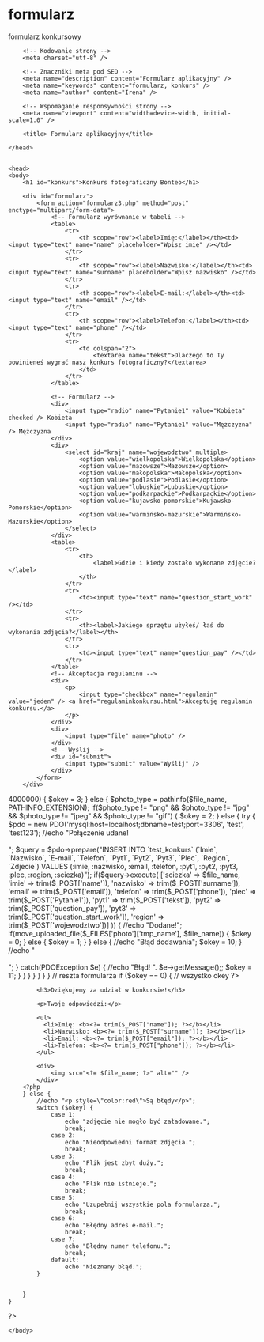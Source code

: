 # formularz
formularz konkursowy
<html>
	<head>
		<link href="formularz2.css" type="text/css" rel="stylesheet" />
		
		<!-- Kodowanie strony -->
		<meta charset="utf-8" />

		<!-- Znaczniki meta pod SEO -->
		<meta name="description" content="Formularz aplikacyjny" />
		<meta name="keywords" content="formularz, konkurs" />
		<meta name="author" content="Irena" />

		<!-- Wspomaganie responsywności strony -->
		<meta name="viewport" content="width=device-width, initial-scale=1.0" />

		<title> Formularz aplikacyjny</title>

	</head>
	

	<head>
	<body>
		<h1 id="konkurs">Konkurs fotograficzny Bonteo</h1>
	
		<div id="formularz">
			<form action="formularz3.php" method="post" enctype="multipart/form-data">
				<!-- Formularz wyrównanie w tabeli -->
				<table>
					<tr>
						<th scope="row"><label>Imię:</label></th><td><input type="text" name="name" placeholder="Wpisz imię" /></td>
					</tr>
					<tr>
						<th scope="row"><label>Nazwisko:</label></th><td><input type="text" name="surname" placeholder="Wpisz nazwisko" /></td>
					</tr>
					<tr>
						<th scope="row"><label>E-mail:</label></th><td><input type="text" name="email" /></td>
					</tr>
					<tr>
						<th scope="row"><label>Telefon:</label></th><td><input type="text" name="phone" /></td>
					</tr>
					<tr>
						<td colspan="2">
							<textarea name="tekst">Dlaczego to Ty powinieneś wygrać nasz konkurs fotograficzny?</textarea>
						</td>
					</tr>
				</table>

				<!-- Formularz -->
				<div>
					<input type="radio" name="Pytanie1" value="Kobieta" checked /> Kobieta
					<input type="radio" name="Pytanie1" value="Mężczyzna" /> Mężczyzna
				</div>
				<div>
					<select id="kraj" name="wojewodztwo" multiple>
						<option value="wielkopolska">Wielkopolska</option>
						<option value="mazowsze">Mazowsze</option>
						<option value="małopolska">Małopolska</option>
						<option value="podlasie">Podlasie</option>
						<option value="lubuskie">Lubuskie</option>
						<option value="podkarpackie">Podkarpackie</option>
						<option value="kujawsko-pomorskie">Kujawsko-Pomorskie</option>
						<option value="warmińsko-mazurskie">Warmińsko-Mazurskie</option>
					</select>
				</div>
				<table>
					<tr>
						<th>
							<label>Gdzie i kiedy zostało wykonane zdjęcie?</label>
						</th>
					</tr> 
					<tr>
						<td><input type="text" name="question_start_work" /></td>
					</tr>
					<tr>
						<th><label>Jakiego sprzętu użyłeś/ łaś do wykonania zdjęcia?</label></th>
					</tr>
					<tr>
						<td><input type="text" name="question_pay" /></td>
					</tr>
				</table>
				<!-- Akceptacja regulaminu -->
				<div>
					<p>
						<input type="checkbox" name="regulamin" value="jeden" /> <a href="regulaminkonkursu.html">Akceptuję regulamin konkursu.</a>
					</p>
				</div>
				<div>
					<input type="file" name="photo" />
				</div>
				<!-- Wyślij -->
				<div id="submit">
					<input type="submit" value="Wyślij" />
				</div>
			</form>
		</div>
<?php
	if ($_SERVER['REQUEST_METHOD'] === "POST") {
		$okey = 1;
		$dir_for_photos = "dane/zdjecia/";
		$only_file_name = time() . basename($_FILES['photo'] ['name']);
		$file_name = $dir_for_photos . $only_file_name;
		//$sciezka = htmlspecialchars (trim($_POST['sciezka']));
		
		// sprawdzanie czy nic nie jest puste - jak jest - to blad
		if(empty($_POST["name"]) || empty($_POST["surname"]) || empty($_POST["email"]) || empty($_POST["phone"]) || empty($_POST["tekst"])) {
			$okey = 5;
		}
		else {//a@a.pl
			if(!preg_match("/^[A-Za-z0-9._%+-]+@[A-Za-z0-9.-]+\.[A-Za-z]{2,3}$/", trim($_POST["email"]))) {
				$okey = 6;
			}
			else {
				if(!preg_match("/^[0-9]{9,}$/", trim($_POST["phone"]))) {
					$okey = 7;
				}
				else {
					if(file_exists($file_name)) {
						$okey = 4;
					}
					else {
						$det = ' ;-;-; ';
						$data = trim($_POST['name']).$det.trim($_POST['surname']).$det.trim($_POST['email']).$det.trim($_POST['phone']).$det
							.trim($_POST["tekst"]).$det.$only_file_name.PHP_EOL;
							
						// *******************************************************************
						$plik = fopen("dane/users_data.txt", "a");
						fputs($plik, $data);
						fclose($plik);
						// *******************************************************************
						
						if($_FILES['photo'] ['size'] > 4000000) {
							$okey = 3;
						}
						else {
							$photo_type = pathinfo($file_name, PATHINFO_EXTENSION);
							
							if($photo_type != "png" && $photo_type != "jpg" && $photo_type != "jpeg" && $photo_type != "gif") {
								$okey = 2;
							}
							else {
								try {
									$pdo = new PDO('mysql:host=localhost;dbname=test;port=3306', 'test', 'test123');
									
									//echo "Połączenie udane! <br /><br />";
									
									
									
									$query = $pdo->prepare("INSERT INTO `test_konkurs` 
									(`Imie`, `Nazwisko`, `E-mail`, `Telefon`, `Pyt1`, `Pyt2`, `Pyt3`, `Plec`, `Region`, `Zdjecie`) 
									VALUES 
									(:imie, :nazwisko, :email, :telefon, :pyt1, :pyt2, :pyt3, :plec, :region, :sciezka)");
									
									if($query->execute(
									['sciezka' => $file_name, 'imie' => trim($_POST['name']), 'nazwisko' => trim($_POST['surname']),
									'email' => trim($_POST['email']), 'telefon' => trim($_POST['phone']), 'plec' => trim($_POST['Pytanie1']),
									'pyt1' => trim($_POST['tekst']), 'pyt2' => trim($_POST['question_pay']), 
									'pyt3' => trim($_POST['question_start_work']), 'region' => trim($_POST['wojewodztwo'])]
									)) {			
										//echo "Dodane!";
										
										if(move_uploaded_file($_FILES['photo']['tmp_name'], $file_name)) {
											$okey = 0;
										}
										else {
											$okey = 1;
										}
									}
									else {
										//echo "Błąd dodawania";
										$okey = 10;
									}
									
									
									//echo "<br /><br />";
								} catch(PDOException $e) {
									//echo "Błąd! ". $e->getMessage();;
									$okey = 11;
								}
							}
						}
					}
				}
			}
		}
		
		// reszta formularza
		if ($okey == 0) { // wszystko okey
		?>
			<h3>Dziękujemy za udział w konkursie!</h3>

			<p>Twoje odpowiedzi:</p>

			<ul>
			  <li>Imię: <b><?= trim($_POST["name"]); ?></b></li>
			  <li>Nazwisko: <b><?= trim($_POST["surname"]); ?></b></li>
			  <li>Email: <b><?= trim($_POST["email"]); ?></b></li>
			  <li>Telefon: <b><?= trim($_POST["phone"]); ?></b></li>
			</ul>
			
			<div>
				<img src="<?= $file_name; ?>" alt="" />
			</div>
		<?php
		} else {
			//echo "<p style=\"color:red\">Są błędy</p>";
			switch ($okey) {
				case 1:
					echo "zdjęcie nie mogło być załadowane.";
					break;
				case 2:
					echo "Nieodpowiedni format zdjęcia.";
					break;
				case 3:
					echo "Plik jest zbyt duży.";
					break;
				case 4: 
					echo "Plik nie istnieje.";
					break;
				case 5:
					echo "Uzupełnij wszystkie pola formularza.";
					break;
				case 6: 
					echo "Błędny adres e-mail.";
					break;
				case 7: 
					echo "Błędny numer telefonu.";
					break;
				default:
					echo "Nieznany błąd.";
			}
			

		}		
	}
  
  ?>
	
	</body>
	
</html>
